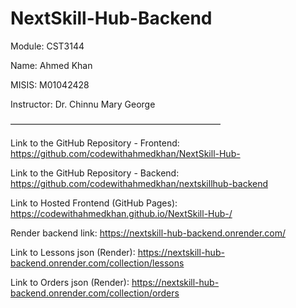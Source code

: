 # NextSkill-Hub-Backend

Module: CST3144

Name: Ahmed Khan

MISIS: M01042428

Instructor: Dr. Chinnu Mary George

————————————————————————

Link to the GitHub Repository - Frontend: https://github.com/codewithahmedkhan/NextSkill-Hub-

Link to the GitHub Repository - Backend: https://github.com/codewithahmedkhan/nextskillhub-backend

Link to Hosted Frontend (GitHub Pages): https://codewithahmedkhan.github.io/NextSkill-Hub-/

Render backend link: https://nextskill-hub-backend.onrender.com/

Link to Lessons json (Render):  https://nextskill-hub-backend.onrender.com/collection/lessons

Link to Orders json (Render): https://nextskill-hub-backend.onrender.com/collection/orders
